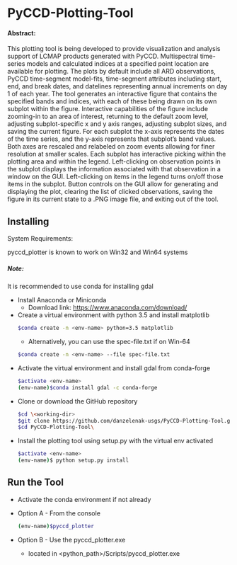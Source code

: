 # PyCCD-Plotting-Tool

#### Abstract:

This plotting tool is being developed to provide visualization and
analysis support of LCMAP products generated with PyCCD.  Multispectral
time-series models and calculated indices at a specified point location
are available for plotting.  The
plots by default include all ARD observations, PyCCD time-segment
model-fits, time-segment attributes including start, end, and break
dates, and datelines representing annual increments on day 1 of each
year.  The tool generates an interactive figure that contains the
specified bands and indices, with each of these being drawn on its
own subplot within the figure.   Interactive capabilities of the figure
include zooming-in to an area of interest, returning to the default
zoom level, adjusting subplot-specific x and y axis ranges, adjusting
subplot sizes, and saving the current figure.  For each subplot the
x-axis represents the dates of the time series, and the y-axis
represents that subplot’s band values.  Both axes are rescaled and
relabeled on zoom events allowing for finer resolution at smaller
scales.  Each subplot has interactive picking within the plotting area
and within the legend.  Left-clicking on observation points
in the subplot displays the information associated with that
observation in a window on the GUI.  Left-clicking on items in the
legend turns on/off those items in the subplot.  Button controls on
the GUI allow for generating and displaying the plot, clearing the
list of clicked observations, saving the figure in its current state
to a .PNG image file, and exiting out of the tool.

## Installing

System Requirements:

pyccd_plotter is known to work on Win32 and Win64 systems
##### Note:
It is recommended to use conda for installing gdal

* Install Anaconda or Miniconda
  * Download link: https://www.anaconda.com/download/
* Create a virtual environment with python 3.5 and install matplotlib
    ```bash
    $conda create -n <env-name> python=3.5 matplotlib
    ```
    * Alternatively, you can use the spec-file.txt if on Win-64
    ```bash
    $conda create -n <env-name> --file spec-file.txt
* Activate the virtual environment and install gdal from conda-forge
    ```bash
    $activate <env-name>
    (env-name)$conda install gdal -c conda-forge
    ```
* Clone or download the GitHub repository
    ```bash
    $cd \<working-dir>
    $git clone https://github.com/danzelenak-usgs/PyCCD-Plotting-Tool.git
    $cd PyCCD-Plotting-Tool\
    ```
* Install the plotting tool using setup.py with the virtual env activated
    ```bash
    $activate <env-name>
    (env-name)$ python setup.py install
    ```


## Run the Tool

* Activate the conda environment if not already

* Option A - From the console
    ```bash
    (env-name)$pyccd_plotter
    ```
* Option B - Use the pyccd_plotter.exe
    * located in <python_path>/Scripts/pyccd_plotter.exe


